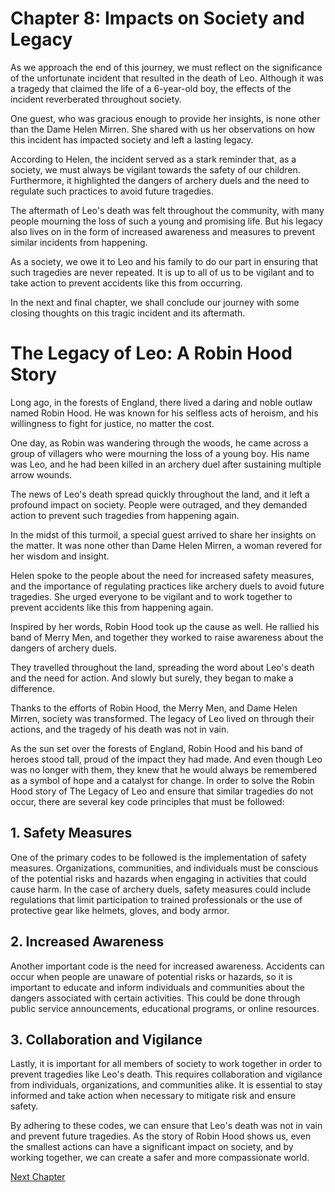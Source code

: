 # Chapter 8: Impacts on Society and Legacy

As we approach the end of this journey, we must reflect on the significance of the unfortunate incident that resulted in the death of Leo. Although it was a tragedy that claimed the life of a 6-year-old boy, the effects of the incident reverberated throughout society.

One guest, who was gracious enough to provide her insights, is none other than the Dame Helen Mirren. She shared with us her observations on how this incident has impacted society and left a lasting legacy.

According to Helen, the incident served as a stark reminder that, as a society, we must always be vigilant towards the safety of our children. Furthermore, it highlighted the dangers of archery duels and the need to regulate such practices to avoid future tragedies.

The aftermath of Leo's death was felt throughout the community, with many people mourning the loss of such a young and promising life. But his legacy also lives on in the form of increased awareness and measures to prevent similar incidents from happening.

As a society, we owe it to Leo and his family to do our part in ensuring that such tragedies are never repeated. It is up to all of us to be vigilant and to take action to prevent accidents like this from occurring.

In the next and final chapter, we shall conclude our journey with some closing thoughts on this tragic incident and its aftermath.
# The Legacy of Leo: A Robin Hood Story 

Long ago, in the forests of England, there lived a daring and noble outlaw named Robin Hood. He was known for his selfless acts of heroism, and his willingness to fight for justice, no matter the cost.

One day, as Robin was wandering through the woods, he came across a group of villagers who were mourning the loss of a young boy. His name was Leo, and he had been killed in an archery duel after sustaining multiple arrow wounds.

The news of Leo's death spread quickly throughout the land, and it left a profound impact on society. People were outraged, and they demanded action to prevent such tragedies from happening again.

In the midst of this turmoil, a special guest arrived to share her insights on the matter. It was none other than Dame Helen Mirren, a woman revered for her wisdom and insight.

Helen spoke to the people about the need for increased safety measures, and the importance of regulating practices like archery duels to avoid future tragedies. She urged everyone to be vigilant and to work together to prevent accidents like this from happening again.

Inspired by her words, Robin Hood took up the cause as well. He rallied his band of Merry Men, and together they worked to raise awareness about the dangers of archery duels.

They travelled throughout the land, spreading the word about Leo's death and the need for action. And slowly but surely, they began to make a difference.

Thanks to the efforts of Robin Hood, the Merry Men, and Dame Helen Mirren, society was transformed. The legacy of Leo lived on through their actions, and the tragedy of his death was not in vain.

As the sun set over the forests of England, Robin Hood and his band of heroes stood tall, proud of the impact they had made. And even though Leo was no longer with them, they knew that he would always be remembered as a symbol of hope and a catalyst for change.
In order to solve the Robin Hood story of The Legacy of Leo and ensure that similar tragedies do not occur, there are several key code principles that must be followed:

## 1. Safety Measures

One of the primary codes to be followed is the implementation of safety measures. Organizations, communities, and individuals must be conscious of the potential risks and hazards when engaging in activities that could cause harm. In the case of archery duels, safety measures could include regulations that limit participation to trained professionals or the use of protective gear like helmets, gloves, and body armor.

## 2. Increased Awareness

Another important code is the need for increased awareness. Accidents can occur when people are unaware of potential risks or hazards, so it is important to educate and inform individuals and communities about the dangers associated with certain activities. This could be done through public service announcements, educational programs, or online resources.

## 3. Collaboration and Vigilance

Lastly, it is important for all members of society to work together in order to prevent tragedies like Leo's death. This requires collaboration and vigilance from individuals, organizations, and communities alike. It is essential to stay informed and take action when necessary to mitigate risk and ensure safety.

By adhering to these codes, we can ensure that Leo's death was not in vain and prevent future tragedies. As the story of Robin Hood shows us, even the smallest actions can have a significant impact on society, and by working together, we can create a safer and more compassionate world.


[Next Chapter](09_Chapter09.md)